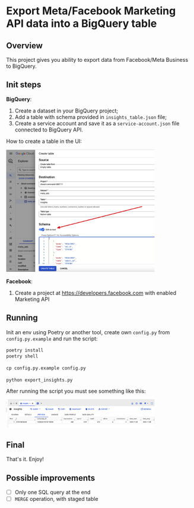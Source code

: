 # Export Meta/Facebook Marketing API data into a BigQuery table

## Overview

This project gives you ability to export data from Facebook/Meta Business to BigQuery. 

## Init steps

**BigQuery**:

1. Create a dataset in your BigQuery project;
2. Add a table with schema provided in `insights_table.json` file;
3. Create a service account and save it as a `service-account.json` file connected to BigQuery API.

How to create a table in the UI:

<img src="./screenshot.png" width="400">

**Facebook**:

1. Create a project at <https://developers.facebook.com> with enabled Marketing API

## Running

Init an env using Poetry or another tool, create own `config.py` from `config.py.example` and run the script:

```
poetry install
poetry shell

cp config.py.example config.py

python export_insights.py
```

After running the script you must see something like this:

<img src="./result.png" width="400">

## Final

That's it. Enjoy!

## Possible improvements

- [ ] Only one SQL query at the end
- [ ] `MERGE` operation, with staged table
